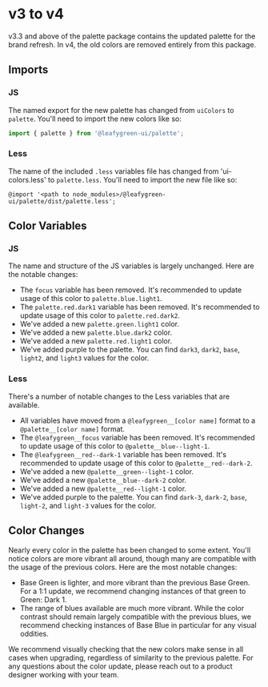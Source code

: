 # v3 to v4

v3.3 and above of the palette package contains the updated palette for the brand refresh. In v4, the old colors are removed entirely from this package.

## Imports

### JS

The named export for the new palette has changed from `uiColors` to `palette`. You'll need to import the new colors like so:

```js
import { palette } from '@leafygreen-ui/palette';
```

### Less

The name of the included `.less` variables file has changed from 'ui-colors.less' to `palette.less`. You'll need to import the new file like so:

```less
@import '<path to node_modules>/@leafygreen-ui/palette/dist/palette.less';
```

## Color Variables

### JS

The name and structure of the JS variables is largely unchanged. Here are the notable changes:

- The `focus` variable has been removed. It's recommended to update usage of this color to `palette.blue.light1`.
- The `palette.red.dark1` variable has been removed. It's recommended to update usage of this color to `palette.red.dark2`.
- We've added a new `palette.green.light1` color.
- We've added a new `palette.blue.dark2` color.
- We've added a new `palette.red.light1` color.
- We've added purple to the palette. You can find `dark3`, `dark2`, `base`, `light2`, and `light3` values for the color.

### Less

There's a number of notable changes to the Less variables that are available.

- All variables have moved from a `@leafygreen__[color name]` format to a `@palette__[color name]` format.
- The `@leafygreen__focus` variable has been removed. It's recommended to update usage of this color to `@palette__blue--light-1`.
- The `@leafygreen__red--dark-1` variable has been removed. It's recommended to update usage of this color to `@palette__red--dark-2`.
- We've added a new `@palette__green--light-1` color.
- We've added a new `@palette__blue--dark-2` color.
- We've added a new `@palette__red--light-1` color.
- We've added purple to the palette. You can find `dark-3`, `dark-2`, `base`, `light-2`, and `light-3` values for the color.

## Color Changes

Nearly every color in the palette has been changed to some extent. You'll notice colors are more vibrant all around, though many are compatible with the usage of the previous colors. Here are the most notable changes:

- Base Green is lighter, and more vibrant than the previous Base Green. For a 1:1 update, we recommend changing instances of that green to Green: Dark 1.
- The range of blues available are much more vibrant. While the color contrast should remain largely compatible with the previous blues, we recommend checking instances of Base Blue in particular for any visual oddities.

 We recommend visually checking that the new colors make sense in all cases when upgrading, regardless of similarity to the previous palette. For any questions about the color update, please reach out to a product designer working with your team.
